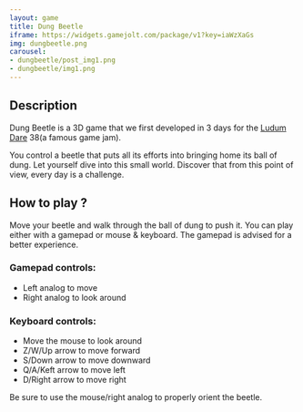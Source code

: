 ```yaml
---
layout: game
title: Dung Beetle
iframe: https://widgets.gamejolt.com/package/v1?key=iaWzXaGs
img: dungbeetle.png
carousel:
- dungbeetle/post_img1.png
- dungbeetle/img1.png
---
```


## Description

Dung Beetle is a 3D game that we first developed in 3 days for the [Ludum Dare](http://ldjam.com/) 38(a famous game jam). 

You control a beetle that puts all its efforts into bringing home its ball of dung.
Let yourself dive into this small world. Discover that from this point of view, every day is a challenge.
<div id="carousel"></div>

## How to play ?

Move your beetle and walk through the ball of dung to push it.
You can play either with a gamepad or mouse & keyboard. The gamepad is advised for a better experience.

### Gamepad controls:
- Left analog to move
- Right analog to look around

### Keyboard controls:
- Move the mouse to look around
- Z/W/Up arrow to move forward
- S/Down arrow to move downward
- Q/A/Keft arrow to move left
- D/Right arrow to move right

Be sure to use the mouse/right analog to properly orient the beetle.